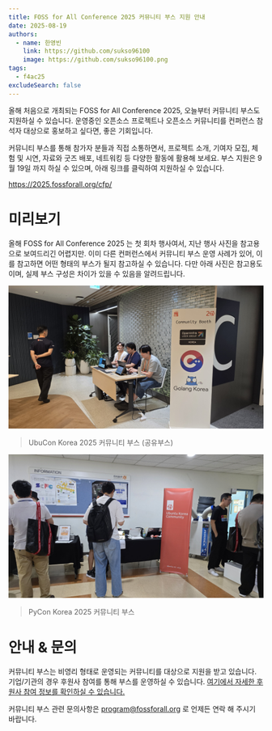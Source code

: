 ```yaml
---
title: FOSS for All Conference 2025 커뮤니티 부스 지원 안내
date: 2025-08-19
authors:
  - name: 한영빈
    link: https://github.com/sukso96100
    image: https://github.com/sukso96100.png
tags:
  - f4ac25
excludeSearch: false
---
```


올해 처음으로 개최되는 FOSS for All Conference 2025, 오늘부터 커뮤니티 부스도 지원하실 수 있습니다.
운영중인 오픈소스 프로젝트나 오픈소스 커뮤니티를 컨퍼런스 참석자 대상으로 홍보하고 싶다면, 좋은 기회입니다.

커뮤니티 부스를 통해 참가자 분들과 직접 소통하면서, 프로젝트 소개, 기여자 모집, 체험 및 시연, 자료와 굿즈 배포, 네트워킹 등 다양한 활동에 활용해 보세요.
부스 지원은 9월 19일 까지 하실 수 있으며, 아래 링크를 클릭하여 지원하실 수 있습니다.

https://2025.fossforall.org/cfp/

# 미리보기
올해 FOSS for All Conference 2025 는 첫 회차 행사여서, 지난 행사 사진을 참고용으로 보여드리긴 어렵지만.
이미 다른 컨퍼런스에서 커뮤니티 부스 운영 사례가 있어, 이를 참고하면 어떤 형태의 부스가 될지 참고하실 수 있습니다.
다만 아래 사진은 참고용도이며, 실제 부스 구성은 차이가 있을 수 있음을 알려드립니다.

![UbuCon Korea 2025 커뮤니티 부스 (공유부스)](./20250810_100331.jpg)
> UbuCon Korea 2025 커뮤니티 부스 (공유부스)

![PyCon Korea 2025 커뮤니티 부스](./20250816_115217.jpg)
> PyCon Korea 2025 커뮤니티 부스

# 안내 & 문의

커뮤니티 부스는 비영리 형태로 운영되는 커뮤니티를 대상으로 지원을 받고 있습니다. 기업/기관의 경우 후원사 참여를 통해 부스를 운영하실 수 있습니다. [여기에서 자세한 후원사 참여 정보를 확인하실 수 있습니다.](https://2025.fossforall.org/become-a-sponsor/)

커뮤니티 부스 관련 문의사항은 program@fossforall.org 로 언제든 연락 해 주시기 바랍니다.
